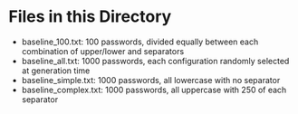 # Files in this Directory

* baseline_100.txt: 100 passwords, divided equally between each combination of upper/lower and separators
* baseline_all.txt: 1000 passwords, each configuration randomly selected at generation time
* baseline_simple.txt: 1000 passwords, all lowercase with no separator
* baseline_complex.txt: 1000 passwords, all uppercase with 250 of each separator